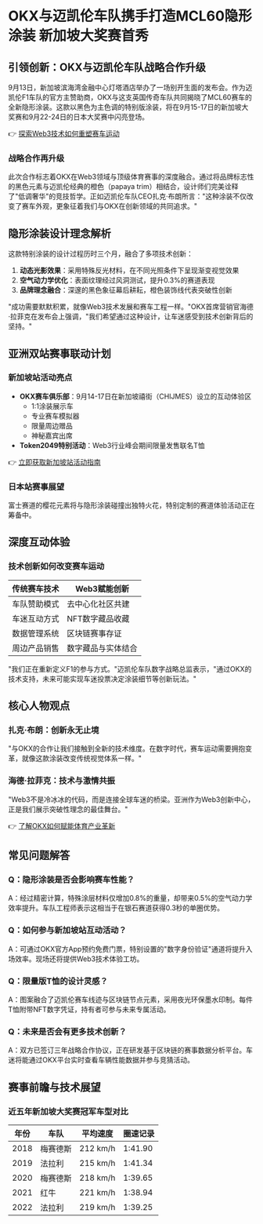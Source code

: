 # OKX与迈凯伦车队携手打造MCL60隐形涂装 新加坡大奖赛首秀

## 引领创新：OKX与迈凯伦车队战略合作升级

9月13日，新加坡滨海湾金融中心灯塔酒店举办了一场别开生面的发布会。作为迈凯伦F1车队的官方主赞助商，OKX与这支英国传奇车队共同揭晓了MCL60赛车的全新隐形涂装。这款以黑色为主色调的特别版涂装，将在9月15-17日的新加坡大奖赛和9月22-24日的日本大奖赛中闪亮登场。

👉 [探索Web3技术如何重塑赛车运动](https://bit.ly/okx_welcome)

### 战略合作再升级
此次合作标志着OKX在Web3领域与顶级体育赛事的深度融合。通过将品牌标志性的黑色元素与迈凯伦经典的橙色（papaya trim）相结合，设计师们完美诠释了"低调奢华"的竞技哲学。正如迈凯伦车队CEO扎克·布朗所言："这种涂装不仅改变了赛车外观，更象征着我们与OKX在创新领域的共同追求。"

## 隐形涂装设计理念解析

这款特别涂装的设计过程历时三个月，融合了多项技术创新：
1. **动态光影效果**：采用特殊反光材料，在不同光照条件下呈现渐变视觉效果
2. **空气动力学优化**：表面纹理经过风洞测试，提升0.3%的赛道表现
3. **品牌理念融合**：深邃的黑色象征幕后耕耘，橙色装饰线代表突破性创新

"成功需要默默积累，就像Web3技术发展和赛车工程一样。"OKX首席营销官海德·拉菲克在发布会上强调，"我们希望通过这种设计，让车迷感受到技术创新背后的坚持。"

## 亚洲双站赛事联动计划

### 新加坡站活动亮点
- **OKX赛车俱乐部**：9月14-17日在新加坡禧街（CHIJMES）设立的互动体验区
  - 1:1涂装展示车
  - 专业赛车模拟器
  - 限量周边赠品
  - 神秘嘉宾出席
- **Token2049特别活动**：Web3行业峰会期间限量发售联名T恤

👉 [立即获取新加坡站活动指南](https://bit.ly/okx_welcome)

### 日本站赛事展望
富士赛道的樱花元素将与隐形涂装碰撞出独特火花，特别定制的赛道体验活动正在筹备中。

## 深度互动体验

### 技术创新如何改变赛车运动
| 传统赛车技术 | Web3赋能创新 |
|------------|------------|
| 车队赞助模式 | 去中心化社区共建 |
| 车迷互动方式 | NFT数字藏品收藏 |
| 数据管理系统 | 区块链赛事存证 |
| 周边产品销售 | 数字藏品与实体结合 |

"我们正在重新定义F1的参与方式。"迈凯伦车队数字战略总监表示，"通过OKX的技术支持，未来可能实现车迷投票决定涂装细节等创新玩法。"

## 核心人物观点

### 扎克·布朗：创新永无止境
"与OKX的合作让我们接触到全新的技术维度。在数字时代，赛车运动需要拥抱变革，就像这款涂装改变传统视觉体系一样。"

### 海德·拉菲克：技术与激情共振
"Web3不是冷冰冰的代码，而是连接全球车迷的桥梁。亚洲作为Web3创新中心，正是我们展示突破性理念的最佳舞台。"

👉 [了解OKX如何赋能体育产业革新](https://bit.ly/okx_welcome)

## 常见问题解答

### Q：隐形涂装是否会影响赛车性能？
A：经过精密计算，特殊涂层材料仅增加0.8%的重量，却带来0.5%的空气动力学效率提升。车队工程师表示这相当于在银石赛道获得0.3秒的单圈优势。

### Q：如何参与新加坡站互动活动？
A：可通过OKX官方App预约免费门票，特别设置的"数字身份验证"通道将提升入场效率。现场还将提供Web3技术体验工坊。

### Q：限量版T恤的设计灵感？
A：图案融合了迈凯伦赛车线迹与区块链节点元素，采用夜光环保墨水印制。每件T恤附带NFT数字凭证，持有者可参与未来专属活动。

### Q：未来是否会有更多技术创新？
A：双方已签订三年战略合作协议，正在研发基于区块链的赛事数据分析平台。车迷将能通过OKX平台实时查看车辆性能数据并参与竞猜活动。

## 赛事前瞻与技术展望

### 近五年新加坡大奖赛冠军车型对比
| 年份 | 车队 | 平均速度 | 圈速记录 |
|------|------|----------|----------|
| 2018 | 梅赛德斯 | 212 km/h | 1:41.90 |
| 2019 | 法拉利 | 215 km/h | 1:41.34 |
| 2020 | 梅赛德斯 | 218 km/h | 1:39.65 |
| 2021 | 红牛 | 221 km/h | 1:38.94 |
| 2022 | 法拉利 | 219 km/h | 1:39.25 |
